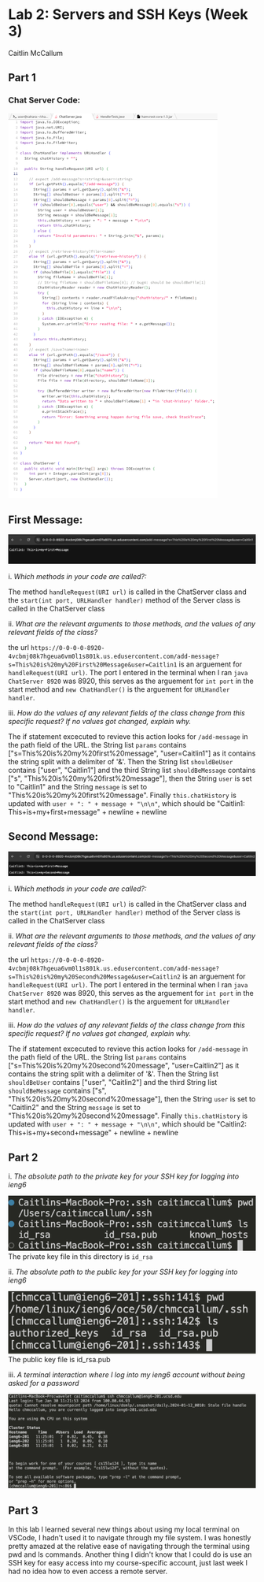 # Lab 2: Servers and SSH Keys (Week 3)
Caitlin McCallum
## Part 1 
### Chat Server Code: 
![Image](ChatServerScreenshot.png)
## First Message:
![Image](FirstMessage.png)

i. *Which methods in your code are called?:*

The method `handleRequest(URI url)` is called in the ChatServer class and the `start(int port, URLHandler handler)` method of the Server class is called in the ChatServer class

ii. *What are the relevant arguments to those methods, and the values of any relevant fields of the class?*

the url `https://0-0-0-0-8920-4vcbmj08k7hgeua6vm0l1s801k.us.edusercontent.com/add-message?s=This%20is%20my%20First%20Message&user=Caitlin1` is an arguement for `handleRequest(URI url)`. The port I entered in the terminal when I ran `java ChatServer 8920` was 8920, this serves as the arguement for `int port` in the start method and `new ChatHandler()` is the arguement for `URLHandler handler`.

iii. *How do the values of any relevant fields of the class change from this specific request? If no values got changed, explain why.*

The if statement excecuted to revieve this action looks for `/add-message` in the path field of the URL. the String list `params` contains ["s=This%20is%20my%20first%20message", "user=Caitlin1"] as it contains the string split with a delimiter of '&'. Then the String list `shouldBeUser` contains ["user", "Caitlin1"] and the third String list `shouldBeMessage` contains ["s", "This%20is%20my%20first%20message"], then the String `user` is set to "Caitlin1" and the String `message` is set to "This%20is%20my%20first%20message". Finally `this.chatHistory` is updated with `user + ": " + message + "\n\n"`, which should be "Caitlin1: This+is+my+first+message" + newline + newline

## Second Message:
![Image](SecondMessage.png)

i. *Which methods in your code are called?:*

The method `handleRequest(URI url)` is called in the ChatServer class and the `start(int port, URLHandler handler)` method of the Server class is called in the ChatServer class

ii. *What are the relevant arguments to those methods, and the values of any relevant fields of the class?*

the url `https://0-0-0-0-8920-4vcbmj08k7hgeua6vm0l1s801k.us.edusercontent.com/add-message?s=This%20is%20my%20Second%20Message&user=Caitlin2` is an arguement for `handleRequest(URI url)`. The port I entered in the terminal when I ran `java ChatServer 8920` was 8920, this serves as the arguement for `int port` in the start method and `new ChatHandler()` is the arguement for `URLHandler handler`.

iii. *How do the values of any relevant fields of the class change from this specific request? If no values got changed, explain why.*

The if statement excecuted to revieve this action looks for `/add-message` in the path field of the URL. the String list `params` contains ["s=This%20is%20my%20second%20message", "user=Caitlin2"] as it contains the string split with a delimiter of '&'. Then the String list `shouldBeUser` contains ["user", "Caitlin2"] and the third String list `shouldBeMessage` contains ["s", "This%20is%20my%20second%20message"], then the String `user` is set to "Caitlin2" and the String `message` is set to "This%20is%20my%20second%20message". Finally `this.chatHistory` is updated with `user + ": " + message + "\n\n"`, which should be "Caitlin2: This+is+my+second+message" + newline + newline

## Part 2

i. *The absolute path to the private key for your SSH key for logging into ieng6*

![Image](PrivateKey.png)
The private key file in this directory is `id_rsa`

ii. *The absolute path to the public key for your SSH key for logging into ieng6*

![Image](realPriv.png)
The public key file is id_rsa.pub

iii. *A terminal interaction where I log into my ieng6 account without being asked for a password*

![Image](LoggingInWithoutP.png)

## Part 3

In this lab I learned several new things about using my local terminal on VSCode, I hadn't used it to navigate through my file system. I was honestly pretty amazed at the relative ease of navigating through the terminal using pwd and ls commands. Another thing I didn't know that I could do is use an SSH key for easy access into my course-specific account, just last week I had no idea how to even access a remote server. 
